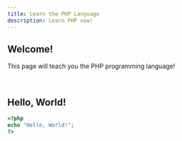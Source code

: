 ```yaml
---
title: Learn the PHP Language
description: Learn PHP now!
---
```


## Welcome!

This page will teach you the PHP programming language!

<br>

## Hello, World!

```php
<?php
echo "Hello, World!";
?>
```